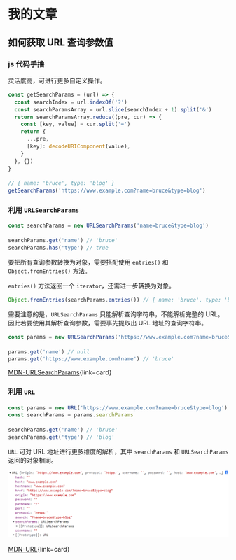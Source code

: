 # 我的文章

## 如何获取 URL 查询参数值

### js 代码手撸

灵活度高，可进行更多自定义操作。

```js
const getSearchParams = (url) => {
  const searchIndex = url.indexOf('?')
  const searchParamsArray = url.slice(searchIndex + 1).split('&')
  return searchParamsArray.reduce((pre, cur) => {
    const [key, value] = cur.split('=')
    return {
      ...pre,
      [key]: decodeURIComponent(value),
    }
  }, {})
}

// { name: 'bruce', type: 'blog' }
getSearchParams('https://www.example.com?name=bruce&type=blog')
```

### 利用 `URLSearchParams`

```js
const searchParams = new URLSearchParams('name=bruce&type=blog')

searchParams.get('name') // 'bruce'
searchParams.has('type') // true
```

要把所有查询参数转换为对象，需要搭配使用 `entries()` 和 `Object.fromEntries()` 方法。

`entries()` 方法返回一个 `iterator`，还需进一步转换为对象。

```js
Object.fromEntries(searchParams.entries()) // { name: 'bruce', type: 'blog' }
```

需要注意的是，`URLSearchParams` 只能解析查询字符串，不能解析完整的 URL。因此若要使用其解析查询参数，需要事先提取出 URL 地址的查询字符串。

```js
const params = new URLSearchParams('https://www.example.com?name=bruce&type=blog')

params.get('name') // null
params.get('https://www.example.com?name') // 'bruce'
```

[MDN-URLSearchParams](https://developer.mozilla.org/zh-CN/docs/Web/API/URLSearchParams){link=card}

### 利用 `URL`

```js
const params = new URL('https://www.example.com?name=bruce&type=blog')
const searchParams = params.searchParams

searchParams.get('name') // 'bruce'
searchParams.get('type') // 'blog'
```

`URL` 可对 URL 地址进行更多维度的解析，其中 `searchParams` 和 `URLSearchParams` 返回的对象相同。

![URL对象](./images/blog_essay/URL_searchParams.png)

[MDN-URL](https://developer.mozilla.org/zh-CN/docs/Web/API/URL){link=card}
